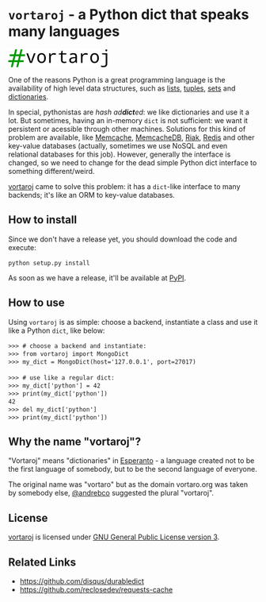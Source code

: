 # `vortaroj` - a Python dict that speaks many languages

![vortaroj logo](vortaroj-logo.png)


One of the reasons Python is a great programming language is the availability
of high level data structures, such as
[lists](http://docs.python.org/2/tutorial/datastructures.html#more-on-lists),
[tuples](http://docs.python.org/2/tutorial/datastructures.html#tuples-and-sequences),
[sets](http://docs.python.org/2/tutorial/datastructures.html#sets) and
[dictionaries](http://docs.python.org/2/tutorial/datastructures.html#dictionaries).

In special, pythonistas are _hash ad**dict**ed_: we like dictionaries and use it
a lot. But sometimes, having an in-memory `dict` is not sufficient: we want it
persistent or acessible through other machines. Solutions for this kind of
problem are available, like [Memcache](http://www.memcached.org/),
[MemcacheDB](http://memcachedb.org/), [Riak](http://basho.com/riak/),
[Redis](http://redis.io/) and other key-value databases (actually, sometimes
we use NoSQL and even relational databases for this job). However, generally
the interface is changed, so we need to change for the dead simple Python dict
interface to something different/weird.

[vortaroj](https://github.com/turicas/vortaroj) came to solve this problem: it
has a `dict`-like interface to many backends; it's like an ORM to key-value
databases.


## How to install

Since we don't have a release yet, you should download the code and execute:

    python setup.py install

As soon as we have a release, it'll be available at
[PyPI](http://pypi.python.org/pypi).

## How to use

Using `vortaroj` is as simple: choose a backend, instantiate a class and use it
like a Python `dict`, like below:

    >>> # choose a backend and instantiate:
    >>> from vortaroj import MongoDict
    >>> my_dict = MongoDict(host='127.0.0.1', port=27017)

    >>> # use like a regular dict:
    >>> my_dict['python'] = 42
    >>> print(my_dict['python'])
    42
    >>> del my_dict['python']
    >>> print(my_dict['python'])


## Why the name "vortaroj"?

"Vortaroj" means "dictionaries" in
[Esperanto](http://en.wikipedia.org/wiki/Esperanto) - a language created not to
be the first language of somebody, but to be the second language of everyone.

The original name was "vortaro" but as the domain vortaro.org was taken by
somebody else, [@andrebco](https://github.com/andrebco) suggested the plural
"vortaroj".


## License

[vortaroj](https://github.com/turicas/vortaroj) is licensed under
[GNU General Public License version 3](https://www.gnu.org/licenses/gpl-3.0.html).


## Related Links

- <https://github.com/disqus/durabledict>
- <https://github.com/reclosedev/requests-cache>
